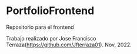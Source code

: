 # PortfolioFrontend
Repositorio para el frontend

Trabajo realizado por Jose Francisco Terraza(https://github.com/Jfterraza01). Nov, 2022.
